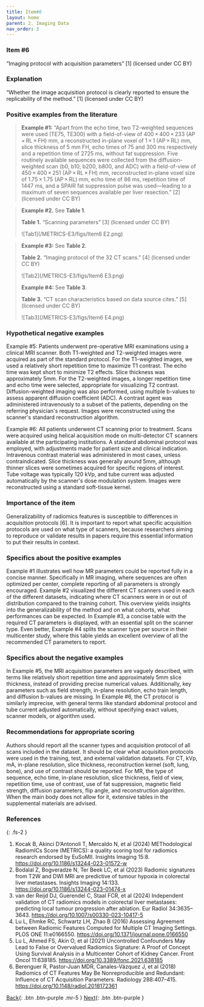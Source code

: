 ```yaml
---
title: Item#6
layout: home
parent: 2. Imaging Data
nav_order: 3
---
```


### Item #6
“Imaging protocol with acquisition parameters” [1] (licensed under CC BY)

### Explanation
“Whether the image acquisition protocol is clearly reported to ensure the replicability of the method.” [1]  (licensed under CC BY)

### Positive examples from the literature
> **Example #1:** “Apart from the echo time, two T2-weighted sequences were used (TE75, TE300) with a field-of-view of 400 × 400 × 233 (AP × RL × FH) mm, a reconstructed in-plane voxel of 1 × 1 (AP × RL) mm, slice thickness of 5 mm FH, echo times of 75 and 300 ms respectively and a repetition time of 2725 ms, without fat suppression. Five routinely available sequences were collected from the diffusion-weighted scan (b0, b10, b200, b800, and ADC) with a field-of-view of 450 × 400 × 251 (AP × RL × FH) mm, reconstructed in-plane voxel size of 1.75 × 1.75 (AP × RL) mm, echo time of 86 ms, repetition time of 1447 ms, and a SPAIR fat suppression pulse was used—leading to a maximum of seven sequences available per liver resection.” [2] (licensed under CC BY)

> **Example #2.** See **Table 1**. 
>
> **Table 1.** “Scanning parameters” [3] (licensed under CC BY)
>
>![Tab1](/METRICS-E3/figs/Item6 E2.png) 

> **Example #3:** See **Table 2**.
>
> **Table 2.** “Imaging protocol of the 32 CT scans.” [4] (licensed under CC BY)
>
>
>![Tab2](/METRICS-E3/figs/Item6 E3.png) 
>
> **Example #4:** See **Table 3**.
>
> **Table 3.** “CT scan characteristics based on data source cites.” [5] (licensed under CC BY)
>
>![Tab3](/METRICS-E3/figs/Item6 E4.png)  

### Hypothetical negative examples
Example #5: Patients underwent pre-operative MRI examinations using a clinical MRI scanner. Both T1-weighted and T2-weighted images were acquired as part of the standard protocol. For the T1-weighted images, we used a relatively short repetition time to maximize T1 contrast. The echo time was kept short to minimize T2 effects. Slice thickness was approximately 5mm. For the T2-weighted images, a longer repetition time and echo time were selected, appropriate for visualizing T2 contrast. Diffusion-weighted imaging was also performed, using multiple b-values to assess apparent diffusion coefficient (ADC). A contrast agent was administered intravenously to a subset of the patients, depending on the referring physician's request. Images were reconstructed using the scanner's standard reconstruction algorithm.

Example #6: All patients underwent CT scanning prior to treatment. Scans were acquired using helical acquisition mode on multi-detector CT scanners available at the participating institutions. A standard abdominal protocol was employed, with adjustments made for patient size and clinical indication. Intravenous contrast material was administered in most cases, unless contraindicated. Slice thickness was generally around 5mm, although thinner slices were sometimes acquired for specific regions of interest. Tube voltage was typically 120 kVp, and tube current was adjusted automatically by the scanner's dose modulation system. Images were reconstructed using a standard soft-tissue kernel.

### Importance of the item 
Generalizability of radiomics features is susceptible to differences in acquisition protocols [6]. It is important to report what specific acquisition protocols are used on what type of scanners, because researchers aiming to reproduce or validate results in papers require this essential information to put their results in context. 

### Specifics about the positive examples
Example #1 illustrates well how MR parameters could be reported fully in a concise manner. Specifically in MR imaging, where sequences are often optimized per center, complete reporting of all parameters is strongly encouraged. Example #2 visualized the different CT scanners used in each of the different datasets, indicating where CT scanners were in or out of distribution compared to the training cohort. This overview yields insights into the generalizability of the method and on what cohorts, what performances can be expected. In Example #3, a concise table with the required CT parameters is displayed, with an essential split on the scanner type. Even better, Example #4 splits the scanner type per source in their multicenter study, where this table yields an excellent overview of all the recommended CT parameters to report.

### Specifics about the negative examples
In Example #5, the MRI acquisition parameters are vaguely described, with terms like relatively short repetition time and approximately 5mm slice thickness, instead of providing precise numerical values. Additionally, key parameters such as field strength, in-plane resolution, echo train length, and diffusion b-values are missing. In Example #6, the CT protocol is similarly imprecise, with general terms like standard abdominal protocol and tube current adjusted automatically, without specifying exact values, scanner models, or algorithm used. 

### Recommendations for appropriate scoring
Authors should report all the scanner types and acquisition protocol of all scans included in the dataset. It should be clear what acquisition protocols were used in the training, test, and external validation datasets. For CT, kVp, mA, in-plane resolution, slice thickness, reconstruction kernel (soft, lung, bone), and use of contrast should be reported. For MR, the type of sequence, echo time, in-plane resolution, slice thickness, field of view, repetition time, use of contrast, use of fat suppression, magnetic field strength, diffusion parameters, flip angle, and reconstruction algorithm. When the main body does not allow for it, extensive tables in the supplemental materials are advised.

### References

{: .fs-2 }

1. 	Kocak B, Akinci D’Antonoli T, Mercaldo N, et al (2024) METhodological RadiomICs Score (METRICS): a quality scoring tool for radiomics research endorsed by EuSoMII. Insights Imaging 15:8. https://doi.org/10.1186/s13244-023-01572-w
2. 	Bodalal Z, Bogveradze N, Ter Beek LC, et al (2023) Radiomic signatures from T2W and DWI MRI are predictive of tumour hypoxia in colorectal liver metastases. Insights Imaging 14:133. https://doi.org/10.1186/s13244-023-01474-x
3. 	van der Reijd DJ, Guerendel C, Staal FCR, et al (2024) Independent validation of CT radiomics models in colorectal liver metastases: predicting local tumour progression after ablation. Eur Radiol 34:3635–3643. https://doi.org/10.1007/s00330-023-10417-5
4. 	Lu L, Ehmke RC, Schwartz LH, Zhao B (2016) Assessing Agreement between Radiomic Features Computed for Multiple CT Imaging Settings. PLOS ONE 11:e0166550. https://doi.org/10.1371/journal.pone.0166550
5. 	Lu L, Ahmed FS, Akin O, et al (2021) Uncontrolled Confounders May Lead to False or Overvalued Radiomics Signature: A Proof of Concept Using Survival Analysis in a Multicenter Cohort of Kidney Cancer. Front Oncol 11:638185. https://doi.org/10.3389/fonc.2021.638185
6. 	Berenguer R, Pastor-Juan MDR, Canales-Vázquez J, et al (2018) Radiomics of CT Features May Be Nonreproducible and Redundant: Influence of CT Acquisition Parameters. Radiology 288:407–415. https://doi.org/10.1148/radiol.2018172361

[Back](https://radiomic.github.io/METRICS-E3/docs/Imaging%20Data%20(Item%204-7)/Item%205.html){: .btn .btn-purple  .mr-5  }
[Next](https://radiomic.github.io/METRICS-E3/docs/Imaging%20Data%20(Item%204-7)/Item%207.html){: .btn .btn-purple   }